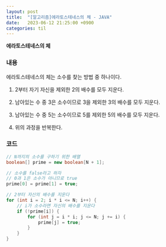 ```yaml
---
layout: post
title:  "[알고리즘]에라토스테네스의 체 - JAVA"
date:   2023-06-12 21:25:00 +0900
categories: til
---
```


**에라토스테네스의 체**

### 내용

에라토스테네스의 체는 소수를 찾는 방법 중 하나이다.

1. 2부터 자기 자신을 제외한 2의 배수를 모두 지운다.

2. 남아있는 수 중 3은 소수이므로 3을 제외한 3의 배수를 모두 지운다.

3. 남아있는 수 중 5는 소수이므로 5를 제외한 5의 배수를 모두 지운다.

4. 위의 과정을 반복한다.

### 코드
```java
// N까지의 소수를 구하기 위한 배열
boolean[] prime = new boolean[N + 1];

// 소수를 false라고 하자
// 0과 1은 소수가 아니므로 true
prime[0] = prime[1] = true;

// 2부터 자신의 배수를 지운다
for (int i = 2; i * i <= N; i++) {
    // i가 소수라면 자신의 배수를 지운다
    if (!prime[i]) {
        for (int j = i * i; j <= N; j += i) {
            prime[j] = true;
        }
    }
}
```

